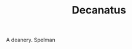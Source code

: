 ---
title: Decanatus
letter: D
permalink: "/definitions/bld-decanatus.html"
body: A deanery. Spelman
published_at: '2018-07-07'
source: Black's Law Dictionary 2nd Ed (1910)
layout: post
---